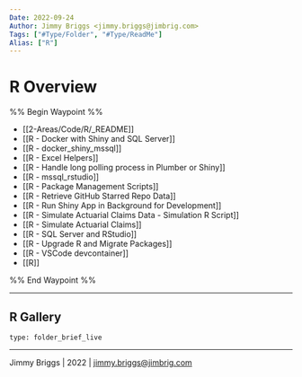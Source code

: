 ```yaml
---
Date: 2022-09-24
Author: Jimmy Briggs <jimmy.briggs@jimbrig.com>
Tags: ["#Type/Folder", "#Type/ReadMe"]
Alias: ["R"]
---
```


# R Overview

%% Begin Waypoint %%
- [[2-Areas/Code/R/_README]]
- [[R - Docker with Shiny and SQL Server]]
- [[R - docker_shiny_mssql]]
- [[R - Excel Helpers]]
- [[R - Handle long polling process in Plumber or Shiny]]
- [[R - mssql_rstudio]]
- [[R - Package Management Scripts]]
- [[R - Retrieve GitHub Starred Repo Data]]
- [[R - Run Shiny App in Background for Development]]
- [[R - Simulate Actuarial Claims Data - Simulation R Script]]
- [[R - Simulate Actuarial Claims]]
- [[R - SQL Server and RStudio]]
- [[R - Upgrade R and Migrate Packages]]
- [[R - VSCode devcontainer]]
- [[R]]

%% End Waypoint %%

***

## R Gallery

 
```ccard
type: folder_brief_live
```
 

***

Jimmy Briggs | 2022 | <jimmy.briggs@jimbrig.com>



